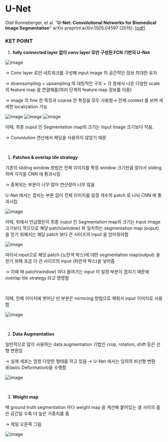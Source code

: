# U-Net

Olaf Ronneberger, et al. "__U-Net: Convolutional Networks for Biomedical Image Segmentation__"  arXiv preprint arXiv:1505.04597 (2015). [[pdf]](https://arxiv.org/pdf/1505.04597.pdf)  


### KET POINT

1. **fully connected layer 없이 conv layer 로만 구성된 FCN 기반의 U-Net**

![image](https://user-images.githubusercontent.com/84179578/162614529-8b5fee63-bc43-4825-9ba9-d1601e2bfd8a.png)


→ Conv layer 로만 네트워크를 구성해 input image 의 공간적인 정보 최대한 유지

→ downsampling + upsampling 의 대칭적인 구조 + 각 층에서 나온 다양한 scale 의 feature map 을 연결해줌(여러 단계의 feature map 정보를 이용)

→ image 의 fine 한 특징과 coarse 한 특징을 모두 사용함→ 전체 context 를 보며 세세한 localization 가능

![image](https://user-images.githubusercontent.com/84179578/162614540-ea0c3ce5-994f-43c2-b29f-4f6a46aeaf29.png)
![image](https://user-images.githubusercontent.com/84179578/162614547-31b96292-abb4-41e5-9f26-5fe02964404c.png)
![image](https://user-images.githubusercontent.com/84179578/162614556-ac74596e-d714-4117-b5f0-856297066446.png)



이때, 최종 ouput 인 Segmentation map의 크기는 Input Image 크기보다 작음.  

→ Convolution 연산에서 패딩을 사용하지 않았기 때문

<br/>


1. **Patches & overlap tile strategy**

기존의 sliding window 방법은 전체 이미지를 특정 window 크기만큼 잘라서 sliding 하며 각각을 CNN 에 통과시킴

→ 중복되는 부분이 너무 많아 연산량이 너무 많음

U-Net 에서는 겹치는 부분 없이 전체 이미지를 일정 개수의 patch 로 나눠 CNN 에 통과시킴

![image](https://user-images.githubusercontent.com/84179578/162614561-6da0eb94-1523-4b61-9708-9b597c15f6e1.png)


이때, 위에서 언급했든이 최종 ouput 인 Segmentation map의 크기는 Input Image 크기보다 작으므로 해당 patch(window) 와 일치하는 segmentation map (ouput) 을 얻기 위해서는 해당 patch 보다 큰 사이즈의 input 을 얻어줘야함

![image](https://user-images.githubusercontent.com/84179578/162614566-0a5076b7-3980-4a2a-b033-27ec0a4f61a2.png)


따라서 input으로 해당 patch (노란색 박스)에 대한 segmentation map(output) 을 얻기 위해 조금 더 큰 사이즈의 input (파란색 박스)을  넣어줌

→ 이때 매 patch(window) 마다 들어가는 input 이 일정 부분이 겹치기 때문에 overlap tile strategy 라고 명명함


<br/>


이때, 전체 이미지에 벗어난 빈 부분은 mirroring 방법으로 채워서 input 이미지로 사용함

![image](https://user-images.githubusercontent.com/84179578/162614569-579e0803-bdd5-4ce0-aaa9-49557305cb39.png)



<br/>



2. **Data Augmentation**

일반적으로 많이 사용하는 data augmentation 기법인 crop, rotation, shift 등은 선형 변환임

→ 실제 세포는 엄청 다양한 형태를 하고 있음 → U-Net 에서는 임의의 비선형 변환 (Elastic Deformation)을 수행함

![image](https://user-images.githubusercontent.com/84179578/162614573-a20124ba-9a1c-4af2-b00f-3b809206ce1d.png)



<br/>



3. **Weight map**

매 ground truth segmentation 마다 weight map 을 계산해 붙어있는 셀 사이의 좁은 공간일 수록 더 높은 가중치를 줌

→ 제일 오른쪽 그림

![image](https://user-images.githubusercontent.com/84179578/162614576-9e7dd843-1f7b-43b6-a458-e4d2d686ce79.png)
